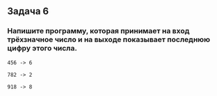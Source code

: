 ## Задача 6 
### Напишите программу, которая принимает на вход трёхзначное число и на выходе показывает последнюю цифру этого числа.

    456 -> 6

    782 -> 2
    
    918 -> 8